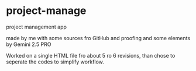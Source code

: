 # project-manage
project management app

made by me with some sources fro GitHub and proofing and some elements by Gemini 2.5 PRO

Worked on a single HTML file fro about 5 ro 6 revisions, than chose to seperate the codes to simplify workflow.

